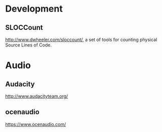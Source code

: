 # Development

## SLOCCount
http://www.dwheeler.com/sloccount/, a set of tools for counting physical Source Lines of Code.

# Audio

## Audacity
http://www.audacityteam.org/

## ocenaudio
https://www.ocenaudio.com/
